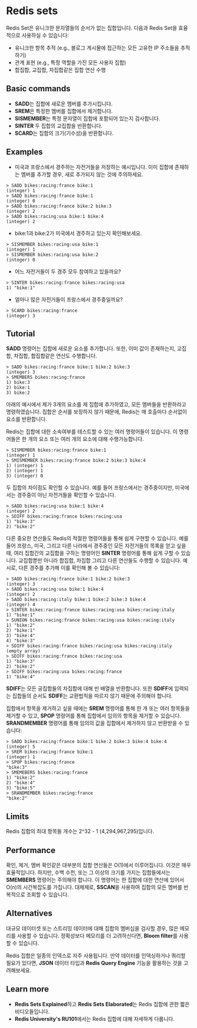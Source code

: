 # Redis sets

Redis Set은 유니크한 문자열들의 순서가 없는 집합입니다. 다음과 Redis Set을 효율적으로
사용하실 수 있습니다:
- 유니크한 항목 추적 (e.g., 블로그 게시물에 접근하는 모든 고유한 IP 주소들을 추적하기)
- 관계 표현 (e.g., 특정 역할을 가진 모든 사용자 집합)
- 합집합, 교집합, 차집합같은 집합 연산 수행

## Basic commands

- **SADD**는 집합에 새로운 멤버를 추가시킵니다.
- **SREM**은 특정한 멤버를 집합에서 제거합니다.
- **SISMEMBER**는 특정 문자열이 집합에 포함되어 있는지 검사합니다.
- **SINTER** 두 집합의 교집합을 반환합니다.
- **SCARD**는 집합의 크기(기수성)을 반환합니다.

## Examples

- 미국과 프랑스에서 경주하는 자전거들을 저장하는 예시입니다. 이미 집합에 존재하는 멤버를 추가할 경우, 새로 추가되지 않는 것에 주의하세요.
~~~redis
> SADD bikes:racing:france bike:1
(integer) 1
> SADD bikes:racing:france bike:1
(integer) 0
> SADD bikes:racing:france bike:2 bike:3
(integer) 2
> SADD bikes:racing:usa bike:1 bike:4
(integer) 2
~~~

- bike:1과 bike:2가 미국에서 경주하고 있는지 확인해보세요.
~~~redis
> SISMEMBER bikes:racing:usa bike:1
(integer) 1
> SISMEMBER bikes:racing:usa bike:2
(integer) 0
~~~

- 어느 자전거들이 두 경주 모두 참여하고 있을까요?
~~~redis
> SINTER bikes:racing:france bikes:racing:usa
1) "bike:1"
~~~

- 얼마나 많은 자전거들이 프랑스에서 경주중일까요?
~~~redis
> SCARD bikes:racing:france
(integer) 3
~~~

## Tutorial

**SADD** 명령어는 집합에 새로운 요소를 추가합니다. 또한, 이미 값이 존재하는지, 교집합, 차집합, 합집합같은 연산도 수행합니다.

~~~redis
> SADD bikes:racing:france bike:1 bike:2 bike:3
(integer) 3
> SMEMBERS bikes:racing:france
1) bike:3
2) bike:1
3) bike:2
~~~

아래의 예시에서 제가 3개의 요소를 제 집합에 추가하였고, 모든 멤버들을 반환하라고 명령하였습니다.
집합은 순서를 보장하지 않기 때문에, Redis는 매 호출마다 순서없이 요소를 반환합니다.

Redis는 집합에 대한 소속여부를 테스트할 수 있는 여러 명령어들이 있습니다. 이 명령어들은 한 개의 요소
또는 여러 개의 요소에 대해 수행가능합니다.

~~~redis
> SISMEMBER bikes:racing:france bike:1
(integer) 1
> SMISMEMBER bikes:racing:france bike:2 bike:3 bike:4
1) (integer) 1
2) (integer) 1
3) (integer) 0
~~~

두 집합의 차이점도 확인할 수 있습니다. 예를 들어 프랑스에서는 경주중이지만, 미국에서는 경주중이 아닌
자전거들을 확인할 수 있습니다.

~~~redis
> SADD bikes:racing:usa bike:1 bike:4
(integer) 2
> SDIFF bikes:racing:france bikes:racing:usa
1) "bike:3"
2) "bike:2"
~~~

다른 중요한 연산들도 Redis의 적절한 명령어들을 통해 쉽게 구현할 수 있습니다. 예를 들어
프랑스, 미국, 그리고 다른 나라에서 경주중인 모든 자전거들의 목록을 얻고 싶을 때, 여러 집합간의 교집합을
구하는 명령어인 **SINTER** 명령어를 통해 쉽게 구할 수 있습니다. 교집합뿐만 아니라 합집합, 차집합 그리고 
다른 연산들도 수행할 수 있습니다. 예시로, 다른 경주를 추가해 이를 확인해 볼 수 있습니다:

~~~redis
> SADD bikes:racing:france bike:1 bike:2 bike:3
(integer) 3
> SADD bikes:racing:usa bike:1 bike:4
(integer) 2
> SADD bikes:racing:italy bike:1 bike:2 bike:3 bike:4
(integer) 4
> SINTER bikes:racing:france bikes:racing:usa bikes:racing:italy
1) "bike:1"
> SUNION bikes:racing:france bikes:racing:usa bikes:racing:italy
1) "bike:2"
2) "bike:1"
3) "bike:4"
4) "bike:3"
> SDIFF bikes:racing:france bikes:racing:usa bikes:racing:italy
(empty array)
> SDIFF bikes:racing:france bikes:racing:usa
1) "bike:3"
2) "bike:2"
> SDIFF bikes:racing:usa bikes:racing:france
1) "bike:4"
~~~

**SDIFF**는 모든 공집합들의 차집합에 대해 빈 배열을 반환합니다. 또한 **SDIFF**에 입력되는
집합들의 순서도 **SDIFF**는 교환법칙을 따르지 않기 때문에 주의해야 합니다.

집합에서 항목을 제거하고 싶을 때에는 **SREM** 명령어를 통해 한 개 또는 여러 항목들을 제거할 수 있고,
**SPOP** 명령어를 통해 집합에서 임의의 항목을 제거할 수 있습니다. **SRANDMEMBER** 명령어를 통해 
임의의 값을 집합에서 제거하지 않고 반환받을 수 있습니다:

~~~redis
> SADD bikes:racing:france bike:1 bike:2 bike:3 bike:4 bike:4
(integer) 5
> SREM bikes:racing:france bike:1
(integer) 1
> SPOP bikes:racing:france
"bike:3"
> SMEMEBERS bikes:racing:france
1) "bike:2"
2) "bike:4"
3) "bike:5"
> SRANDMEMBER bikes:racing:france
"bike:2"
~~~

## Limits

Redis 집합의 최대 항목들 개수는 2^32 - 1 (4,294,967,295)입니다.

## Performance

확인, 제거, 멤버 확인같은 대부분의 집합 연산들은 O(1)에서 이루어집니다. 이것은 매우 효율적입니다.
하지만, 수백 수천, 또는 그 이상의 크기를 가지는 집합들에서는 **SMEMBERS** 명령어는 주의해야 합니다.
이 명령어는 한 집합에 대한 연산에 있어서 O(n)의 시간복잡도를 가집니다. 대체제로, **SSCAN**을
사용하여 집합의 모든 멤버를 반복적으로 조회할 수 있습니다.

## Alternatives

대규모 데이터셋 또는 스트리밍 데이터에 대해 집합의 멤버십을 검사할 경우, 많은 메모리를 사용할 수 있습니다.
정확성보다 메모리를 더 고려하신다면, **Bloom filter**를 사용할 수 있습니다.

Redis 집합은 일종의 인덱스로 자주 사용됩니다. 만약 데이터를 인덱싱하거나 쿼리할 필요가 있다면, 
**JSON** 데이터 타입과 **Redis Query Engine** 기능을 활용하는 것을 고려해보세요.

## Learn more

- **Redis Sets Explained**하고 **Redis Sets Elaborated**는 Redis 집합에 관한 짧은 비디오들입니다.
- **Redis University's RU101**에서는 Redis 집합에 대해 자세하게 다룹니다.